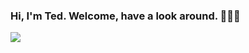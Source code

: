 ### Hi, I'm Ted. Welcome, have a look around. 🧑🏻‍💻

![](https://komarev.com/ghpvc/?username=tedmarov&style=flat-square)

<!--
**tedmarov/tedmarov** is a ✨ _special_ ✨ repository because its `README.md` (this file) appears on your GitHub profile.

Here are some ideas to get you started:

- 🔭 I’m currently working on ...
- 🌱 I’m currently learning ...
- 👯 I’m looking to collaborate on ...
- 🤔 I’m looking for help with ...
- 💬 Ask me about ...
- 📫 How to reach me: ...
- 😄 Pronouns: ...
- ⚡ Fun fact: ...
-->
